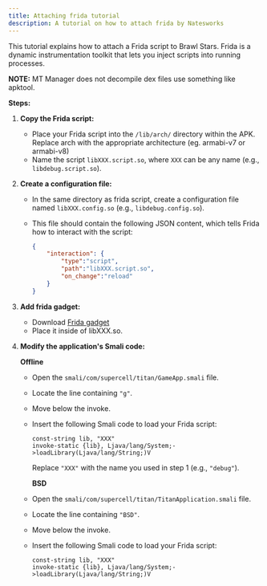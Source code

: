 ```yaml
---
title: Attaching frida tutorial
description: A tutorial on how to attach frida by Natesworks
---
```



This tutorial explains how to attach a Frida script to Brawl Stars. Frida is a dynamic instrumentation toolkit that lets you inject scripts into running processes.

**NOTE:** MT Manager does not decompile dex files use something like apktool.

**Steps:**

1. **Copy the Frida script:**
   - Place your Frida script into the `/lib/arch/` directory within the APK. Replace arch with the appropriate architecture (eg. armabi-v7 or armabi-v8) 
   - Name the script `libXXX.script.so`, where `XXX` can be any name (e.g., `libdebug.script.so`).

2. **Create a configuration file:**
   - In the same directory as frida script, create a configuration file named `libXXX.config.so` (e.g., `libdebug.config.so`).
   - This file should contain the following JSON content, which tells Frida how to interact with the script:

     ```json
     {
         "interaction": {
             "type":"script",
             "path":"libXXX.script.so",
             "on_change":"reload"
         }
     }
     ```

3. **Add frida gadget:**
   - Download [Frida gadget](https://github.com/frida/frida/releases/)
   - Place it inside of libXXX.so.

4. **Modify the application's Smali code:**

    **Offline**
   
   - Open the `smali/com/supercell/titan/GameApp.smali` file.
   - Locate the line containing `"g"`.
   - Move below the invoke.
   - Insert the following Smali code to load your Frida script:

     ```smali
     const-string lib, "XXX" 
     invoke-static {lib}, Ljava/lang/System;->loadLibrary(Ljava/lang/String;)V 
     ```
     Replace `"XXX"` with the name you used in step 1 (e.g., `"debug"`).

     **BSD**
     
   - Open the `smali/com/supercell/titan/TitanApplication.smali` file.
   - Locate the line containing `"BSD"`.
   - Move below the invoke.
   - Insert the following Smali code to load your Frida script:

     ```smali
     const-string lib, "XXX" 
     invoke-static {lib}, Ljava/lang/System;->loadLibrary(Ljava/lang/String;)V 
     ```
